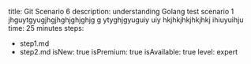 title: Git Scenario 6
description: understanding Golang test scenario 1 jhguytgyugjhgjhghjghjghjg g ytyghjgyuguiy uiy hkjhkjhkjhkjhkj ihiuyuihju
time: 25 minutes
steps:
  - step1.md
  - step2.md
isNew: true
isPremium: true
isAvailable: true
level: expert
